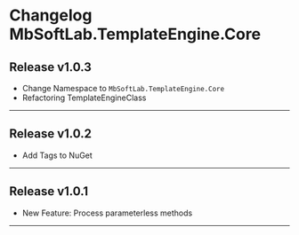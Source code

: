 ﻿# Changelog MbSoftLab.TemplateEngine.Core

## Release v1.0.3

- Change Namespace to `MbSoftLab.TemplateEngine.Core`
- Refactoring TemplateEngineClass

---

## Release v1.0.2

- Add Tags to NuGet 
---

## Release v1.0.1

- New Feature: Process parameterless methods 

---